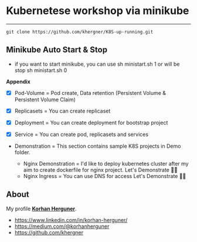 # Kubernetese workshop via minikube

------------------------------------------------------------------------
```
git clone https://github.com/khergner/K8S-up-running.git
```
## Minikube Auto Start & Stop

- if you want to start minikube, you can use sh ministart.sh 1 or will be stop sh ministart.sh 0  

**Appendix**

- [x] Pod-Volume = Pod create, Data retention (Persistent Volume & Persistent Volume Claim)

- [x] Replicasets = You can create replicaset

- [x] Deployment = You can create deployment for bootstrap project

- [x] Service = You can create pod, replicasets and services

- Demonstration = This section contains sample K8S projects in Demo folder. 

  - Nginx Demonstration = I'd like to deploy kubernetes cluster after my aim to create dockerfile for nginx project. Let's Demonstrate :technologist:
  - Nginx Ingress  = You can use DNS for access Let's Demonstrate :technologist:

## About

My profile **[Korhan Herguner](https://www.linkedin.com/in/korhan-herguner/)**.

- <https://www.linkedin.com/in/korhan-herguner/>
- <https://medium.com/@korhanherguner>
- <https://github.com/khergner>